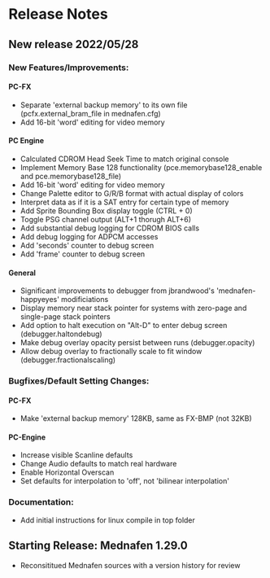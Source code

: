 # Release Notes

## New release 2022/05/28

### New Features/Improvements:

#### PC-FX
 - Separate 'external backup memory' to its own file (pcfx.external_bram_file in mednafen.cfg)
 - Add 16-bit 'word' editing for video memory

#### PC Engine
 - Calculated CDROM Head Seek Time to match original console
 - Implement Memory Base 128 functionality (pce.memorybase128_enable and pce.memorybase128_file)
 - Add 16-bit 'word' editing for video memory
 - Change Palette editor to G/R/B format with actual display of colors
 - Interpret data as if it is a SAT entry for certain type of memory
 - Add Sprite Bounding Box display toggle (CTRL + 0)
 - Toggle PSG channel output (ALT+1 thorugh ALT+6)
 - Add substantial debug logging for CDROM BIOS calls
 - Add debug logging for ADPCM accesses
 - Add 'seconds' counter to debug screen
 - Add 'frame' counter to debug screen

#### General
 - Significant improvements to debugger from jbrandwood's 'mednafen-happyeyes' modificiations
 - Display memory near stack pointer for systems with zero-page and single-page stack pointers
 - Add option to halt execution on "Alt-D" to enter debug screen (debugger.haltondebug)
 - Make debug overlay opacity persist between runs (debugger.opacity)
 - Allow debug overlay to fractionally scale to fit window (debugger.fractionalscaling)

### Bugfixes/Default Setting Changes:

#### PC-FX
 - Make 'external backup memory' 128KB, same as FX-BMP (not 32KB)

#### PC-Engine
 - Increase visible Scanline defaults
 - Change Audio defaults to match real hardware
 - Enable Horizontal Overscan
 - Set defaults for interpolation to 'off', not 'bilinear interpolation'

### Documentation:
 - Add initial instructions for linux compile in top folder

## Starting Release: Mednafen 1.29.0

 - Reconsititued Mednafen sources with a version history for review

